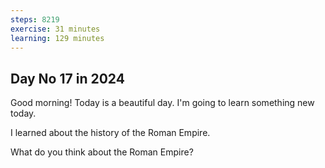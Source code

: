 ```yaml
---
steps: 8219
exercise: 31 minutes
learning: 129 minutes
---
```

## Day No 17 in 2024
Good morning! Today is a beautiful day.
I'm going to learn something new today.

I learned about the history of the Roman Empire.

What do you think about the Roman Empire?
